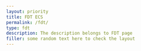 ```yaml
---
layout: priority
title: FDT ECS
permalink: /fdt/
type: fdt
description: The description belongs to FDT page
filler: some random text here to check the layout
---
```




